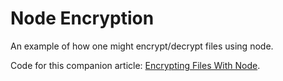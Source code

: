 # Node Encryption

An example of how one might encrypt/decrypt files using node. 

Code for this companion article: [Encrypting Files With Node](http://brandonstilson.com/encrypting-files-with-node/).
